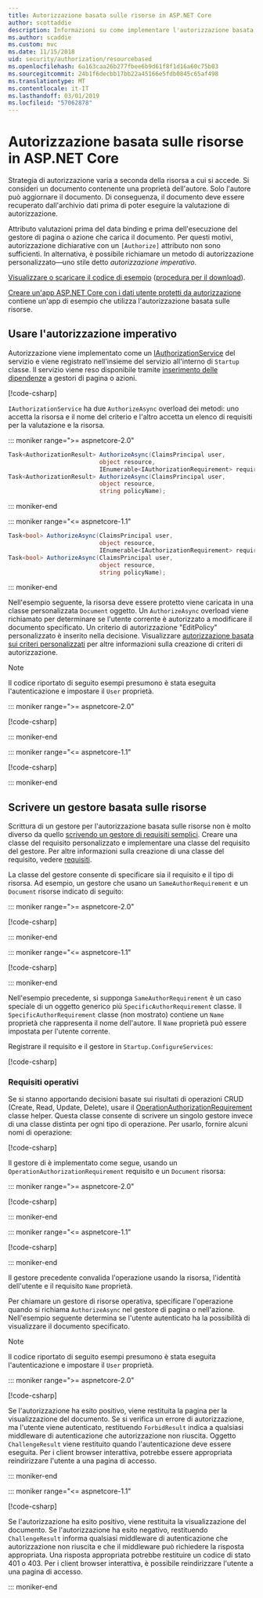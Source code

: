 ```yaml
---
title: Autorizzazione basata sulle risorse in ASP.NET Core
author: scottaddie
description: Informazioni su come implementare l'autorizzazione basata sulle risorse in un'app ASP.NET Core quando non sono sufficienti un attributo Authorize.
ms.author: scaddie
ms.custom: mvc
ms.date: 11/15/2018
uid: security/authorization/resourcebased
ms.openlocfilehash: 6a163caa26b277fbee6b9d61f8f1d16a60c75b03
ms.sourcegitcommit: 24b1f6decbb17bb22a45166e5fdb0845c65af498
ms.translationtype: MT
ms.contentlocale: it-IT
ms.lasthandoff: 03/01/2019
ms.locfileid: "57062878"
---
```

# <a name="resource-based-authorization-in-aspnet-core"></a>Autorizzazione basata sulle risorse in ASP.NET Core

Strategia di autorizzazione varia a seconda della risorsa a cui si accede. Si consideri un documento contenente una proprietà dell'autore. Solo l'autore può aggiornare il documento. Di conseguenza, il documento deve essere recuperato dall'archivio dati prima di poter eseguire la valutazione di autorizzazione.

Attributo valutazioni prima del data binding e prima dell'esecuzione del gestore di pagina o azione che carica il documento. Per questi motivi, autorizzazione dichiarative con un `[Authorize]` attributo non sono sufficienti. In alternativa, è possibile richiamare un metodo di autorizzazione personalizzato&mdash;uno stile detto *autorizzazione imperativo*.

[Visualizzare o scaricare il codice di esempio](https://github.com/aspnet/Docs/tree/master/aspnetcore/security/authorization/resourcebased/samples) ([procedura per il download](xref:index#how-to-download-a-sample)).

[Creare un'app ASP.NET Core con i dati utente protetti da autorizzazione](xref:security/authorization/secure-data) contiene un'app di esempio che utilizza l'autorizzazione basata sulle risorse.

## <a name="use-imperative-authorization"></a>Usare l'autorizzazione imperativo

Autorizzazione viene implementato come un [IAuthorizationService](/dotnet/api/microsoft.aspnetcore.authorization.iauthorizationservice) del servizio e viene registrato nell'insieme del servizio all'interno di `Startup` classe. Il servizio viene reso disponibile tramite [inserimento delle dipendenze](xref:fundamentals/dependency-injection) a gestori di pagina o azioni.

[!code-csharp[](resourcebased/samples/ResourceBasedAuthApp2/Controllers/DocumentController.cs?name=snippet_IAuthServiceDI&highlight=6)]

`IAuthorizationService` ha due `AuthorizeAsync` overload dei metodi: uno accetta la risorsa e il nome del criterio e l'altro accetta un elenco di requisiti per la valutazione e la risorsa.

::: moniker range=">= aspnetcore-2.0"

```csharp
Task<AuthorizationResult> AuthorizeAsync(ClaimsPrincipal user,
                          object resource,
                          IEnumerable<IAuthorizationRequirement> requirements);
Task<AuthorizationResult> AuthorizeAsync(ClaimsPrincipal user,
                          object resource,
                          string policyName);
```

::: moniker-end

::: moniker range="<= aspnetcore-1.1"

```csharp
Task<bool> AuthorizeAsync(ClaimsPrincipal user,
                          object resource,
                          IEnumerable<IAuthorizationRequirement> requirements);
Task<bool> AuthorizeAsync(ClaimsPrincipal user,
                          object resource,
                          string policyName);
```

::: moniker-end

<a name="security-authorization-resource-based-imperative"></a>

Nell'esempio seguente, la risorsa deve essere protetto viene caricata in una classe personalizzata `Document` oggetto. Un `AuthorizeAsync` overload viene richiamato per determinare se l'utente corrente è autorizzato a modificare il documento specificato. Un criterio di autorizzazione "EditPolicy" personalizzato è inserito nella decisione. Visualizzare [autorizzazione basata sui criteri personalizzati](xref:security/authorization/policies) per altre informazioni sulla creazione di criteri di autorizzazione.

> [!NOTE]
> Il codice riportato di seguito esempi presumono è stata eseguita l'autenticazione e impostare il `User` proprietà.

::: moniker range=">= aspnetcore-2.0"

[!code-csharp[](resourcebased/samples/ResourceBasedAuthApp2/Pages/Document/Edit.cshtml.cs?name=snippet_DocumentEditHandler)]

::: moniker-end

::: moniker range="<= aspnetcore-1.1"

[!code-csharp[](resourcebased/samples/ResourceBasedAuthApp1/Controllers/DocumentController.cs?name=snippet_DocumentEditAction)]

::: moniker-end

## <a name="write-a-resource-based-handler"></a>Scrivere un gestore basata sulle risorse

Scrittura di un gestore per l'autorizzazione basata sulle risorse non è molto diverso da quello [scrivendo un gestore di requisiti semplici](xref:security/authorization/policies#security-authorization-policies-based-authorization-handler). Creare una classe del requisito personalizzato e implementare una classe del requisito del gestore. Per altre informazioni sulla creazione di una classe del requisito, vedere [requisiti](xref:security/authorization/policies#requirements).

La classe del gestore consente di specificare sia il requisito e il tipo di risorsa. Ad esempio, un gestore che usano un `SameAuthorRequirement` e un `Document` risorse indicato di seguito:

::: moniker range=">= aspnetcore-2.0"

[!code-csharp[](resourcebased/samples/ResourceBasedAuthApp2/Services/DocumentAuthorizationHandler.cs?name=snippet_HandlerAndRequirement)]

::: moniker-end

::: moniker range="<= aspnetcore-1.1"

[!code-csharp[](resourcebased/samples/ResourceBasedAuthApp1/Services/DocumentAuthorizationHandler.cs?name=snippet_HandlerAndRequirement)]

::: moniker-end

Nell'esempio precedente, si supponga `SameAuthorRequirement` è un caso speciale di un oggetto generico più `SpecificAuthorRequirement` classe. Il `SpecificAuthorRequirement` classe (non mostrato) contiene un `Name` proprietà che rappresenta il nome dell'autore. Il `Name` proprietà può essere impostata per l'utente corrente.

Registrare il requisito e il gestore in `Startup.ConfigureServices`:

[!code-csharp[](resourcebased/samples/ResourceBasedAuthApp2/Startup.cs?name=snippet_ConfigureServicesSample&highlight=3-7,9)]

### <a name="operational-requirements"></a>Requisiti operativi

Se si stanno apportando decisioni basate sui risultati di operazioni CRUD (Create, Read, Update, Delete), usare il [OperationAuthorizationRequirement](/dotnet/api/microsoft.aspnetcore.authorization.infrastructure.operationauthorizationrequirement) classe helper. Questa classe consente di scrivere un singolo gestore invece di una classe distinta per ogni tipo di operazione. Per usarlo, fornire alcuni nomi di operazione:

[!code-csharp[](resourcebased/samples/ResourceBasedAuthApp2/Services/DocumentAuthorizationCrudHandler.cs?name=snippet_OperationsClass)]

Il gestore di è implementato come segue, usando un `OperationAuthorizationRequirement` requisito e un `Document` risorsa:

::: moniker range=">= aspnetcore-2.0"

[!code-csharp[](resourcebased/samples/ResourceBasedAuthApp2/Services/DocumentAuthorizationCrudHandler.cs?name=snippet_Handler)]

::: moniker-end

::: moniker range="<= aspnetcore-1.1"

[!code-csharp[](resourcebased/samples/ResourceBasedAuthApp1/Services/DocumentAuthorizationCrudHandler.cs?name=snippet_Handler)]

::: moniker-end

Il gestore precedente convalida l'operazione usando la risorsa, l'identità dell'utente e il requisito `Name` proprietà.

Per chiamare un gestore di risorse operativa, specificare l'operazione quando si richiama `AuthorizeAsync` nel gestore di pagina o nell'azione. Nell'esempio seguente determina se l'utente autenticato ha la possibilità di visualizzare il documento specificato.

> [!NOTE]
> Il codice riportato di seguito esempi presumono è stata eseguita l'autenticazione e impostare il `User` proprietà.

::: moniker range=">= aspnetcore-2.0"

[!code-csharp[](resourcebased/samples/ResourceBasedAuthApp2/Pages/Document/View.cshtml.cs?name=snippet_DocumentViewHandler&highlight=10-11)]

Se l'autorizzazione ha esito positivo, viene restituita la pagina per la visualizzazione del documento. Se si verifica un errore di autorizzazione, ma l'utente viene autenticato, restituendo `ForbidResult` indica a qualsiasi middleware di autenticazione che autorizzazione non riuscita. Oggetto `ChallengeResult` viene restituito quando l'autenticazione deve essere eseguita. Per i client browser interattiva, potrebbe essere appropriata reindirizzare l'utente a una pagina di accesso.

::: moniker-end

::: moniker range="<= aspnetcore-1.1"

[!code-csharp[](resourcebased/samples/ResourceBasedAuthApp1/Controllers/DocumentController.cs?name=snippet_DocumentViewAction&highlight=11-12)]

Se l'autorizzazione ha esito positivo, viene restituita la visualizzazione del documento. Se l'autorizzazione ha esito negativo, restituendo `ChallengeResult` informa qualsiasi middleware di autenticazione che autorizzazione non riuscita e che il middleware può richiedere la risposta appropriata. Una risposta appropriata potrebbe restituire un codice di stato 401 o 403. Per i client browser interattiva, è possibile reindirizzare l'utente a una pagina di accesso.

::: moniker-end
